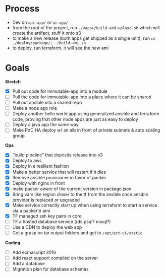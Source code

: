 # Process

- Dev on `api-app/` or `ui-app/`
- from the root of the project, run `./<app>/build-and-upload.sh` which will create the artifact, stuff it onto s3
- to make a new release (both apps get shipped as a single unit), run `cd ./deploy/package/; ./build-ami.sh`
- to deploy, run terraform. it will see the new ami

# Goals

**Stretch**

- [x] Pull out code for immutable-app into a module
- [ ] Pull the code for immutable-app into a place where it can be shared
- [ ] Pull out ansible into a shared repo
- [ ] Make a node app role
- [ ] Deploy another hello world app using generalized ansible and terraform code, proving that other node apps are just as easy to deploy
- [ ] Deploy a java app the same way.
- [ ] Make PoC HA deploy w/ an elb in front of private subnets & auto scaling group

**Ops**

- [x] "build pipeline" that deposits release into s3
- [x] Deploy to aws
- [x] Deploy in a resilient fashion
- [x] Make a better service that will restart if it dies
- [x] Remove ansible provisioner in favor of packer
- [x] Deploy with nginx in front
- [x] make packer aware of the current version in package.json
- [x] Bring vars like region closer to the tf from the ansible once ansible provider is replaced or upgraded
- [x] Make service correctly start up when using terraform to start a service via a packer'd ami
- [x] TF managed ssh key pairs in core
- [ ] TF a hosted database service (rds psql? nosql?)
- [ ] Use a CDN to deploy the web app
- [ ] Get a grasp on tar output folders and get to `/opt/pct-ui/static`

**Coding**

- [ ] Add ecmascript 2016
- [ ] Add react support compiled on the server
- [ ] Add a database
- [ ] Migration plan for database schemas
